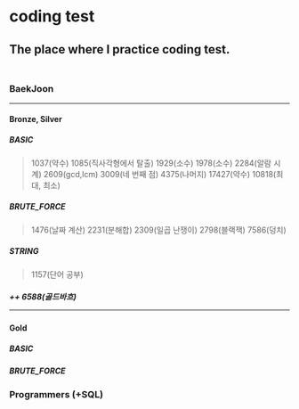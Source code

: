 # coding test <br>
## The place where I practice coding test. <br> <br>
### BaekJoon <hr>
#### Bronze, Silver <br>
##### BASIC
> 1037(약수) 1085(직사각형에서 탈출) 1929(소수) 1978(소수) 2284(알람 시계) 2609(gcd,lcm) 3009(네 번째 점) 4375(나머지) 17427(약수) 10818(최대, 최소) <br>
##### BRUTE_FORCE
> 1476(날짜 계산) 2231(분해합) 2309(일곱 난쟁이) 2798(블랙잭) 7586(덩치)<br>
##### STRING
> 1157(단어 공부)
##### ++ 6588(골드바흐) <br><hr>
#### Gold <br>
##### BASIC
##### BRUTE_FORCE
### Programmers (+SQL)
